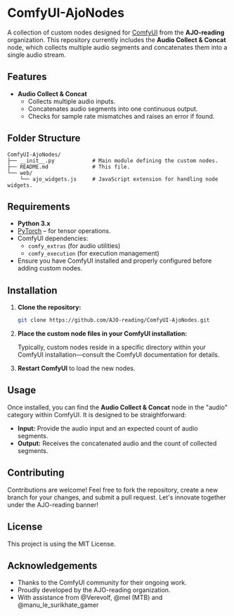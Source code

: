 # ComfyUI-AjoNodes

A collection of custom nodes designed for [ComfyUI](https://github.com/comfyanonymous/ComfyUI) from the **AJO-reading** organization. This repository currently includes the **Audio Collect & Concat** node, which collects multiple audio segments and concatenates them into a single audio stream.

## Features

- **Audio Collect & Concat**
  - Collects multiple audio inputs.
  - Concatenates audio segments into one continuous output.
  - Checks for sample rate mismatches and raises an error if found.

## Folder Structure

```
ComfyUI-AjoNodes/
├── __init__.py            # Main module defining the custom nodes.
├── README.md              # This file.
└── web/
    └── ajo_widgets.js     # JavaScript extension for handling node widgets.
```

## Requirements

- **Python 3.x**
- [PyTorch](https://pytorch.org/) – for tensor operations.
- ComfyUI dependencies:
  - `comfy_extras` (for audio utilities)
  - `comfy_execution` (for execution management)
- Ensure you have ComfyUI installed and properly configured before adding custom nodes.

## Installation

1. **Clone the repository:**

   ```bash
   git clone https://github.com/AJO-reading/ComfyUI-AjoNodes.git
   ```

2. **Place the custom node files in your ComfyUI installation:**

   Typically, custom nodes reside in a specific directory within your ComfyUI installation—consult the ComfyUI documentation for details.

3. **Restart ComfyUI** to load the new nodes.

## Usage

Once installed, you can find the **Audio Collect & Concat** node in the "audio" category within ComfyUI. It is designed to be straightforward:
- **Input:** Provide the audio input and an expected count of audio segments.
- **Output:** Receives the concatenated audio and the count of collected segments.

## Contributing

Contributions are welcome! Feel free to fork the repository, create a new branch for your changes, and submit a pull request. Let's innovate together under the AJO-reading banner!

## License

This project is using the MIT License.

## Acknowledgements

- Thanks to the ComfyUI community for their ongoing work.
- Proudly developed by the AJO-reading organization.
- With assistance from @Verevolf, @mel (MTB) and @manu_le_surikhate_gamer

